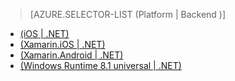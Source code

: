 ﻿> [AZURE.SELECTOR-LIST (Platform | Backend )]
- [(iOS | .NET)](../articles/app-service-mobile-dotnet-backend-ios-get-started-preview.md)
- [(Xamarin.iOS | .NET)](../articles/app-service-mobile-dotnet-backend-xamarin-ios-get-started-preview.md)
- [(Xamarin.Android | .NET)](../articles/app-service-mobile-dotnet-backend-xamarin-android-get-started-preview.md)
- [(Windows Runtime 8.1 universal | .NET)](../articles/app-service-mobile-dotnet-backend-windows-store-dotnet-get-started-preview.md)
